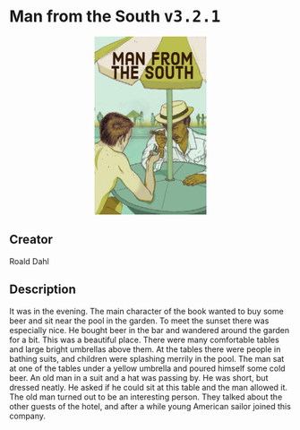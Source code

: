 
# Man from the South <kbd>v3.2.1</kbd>

<center>
  <img src="./cover-1024.jpg"/>
</center>

## Creator
Roald Dahl

## Description
It was in the evening. The main character of the book wanted to buy some beer and sit near the pool in the garden. To meet the sunset there was especially nice. He bought beer in the bar and wandered around the garden for a bit. This was a beautiful place. There were many comfortable tables and large bright umbrellas above them. At the tables there were people in bathing suits, and children were splashing merrily in the pool. The man sat at one of the tables under a yellow umbrella and poured himself some cold beer. An old man in a suit and a hat was passing by. He was short, but dressed neatly. He asked if he could sit at this table and the man allowed it. The old man turned out to be an interesting person. They talked about the other guests of the hotel, and after a while young American sailor joined this company.
